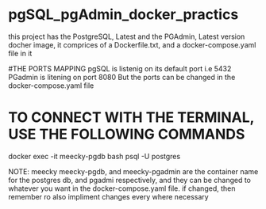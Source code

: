 # pgSQL_pgAdmin_docker_practics
this project has the PostgreSQL, Latest and the PGAdmin, Latest version docher image,
it comprices of a Dockerfile.txt, and a docker-compose.yaml file in it

#THE PORTS MAPPING
pgSQL is listenig on its default port i.e 5432
PGadmin is litening on port 8080
But the ports can be changed in the docker-compose.yaml file

# TO CONNECT WITH THE TERMINAL, USE THE FOLLOWING COMMANDS
docker exec -it meecky-pgdb bash
psql -U postgres

NOTE: meecky meecky-pgdb, and meecky-pgadmin are the container name for the postgres db, and pgadmi respectively,
and they can be changed to whatever you want in the docker-compose.yaml file.
if changed, then remember ro also impliment changes every where necessary
